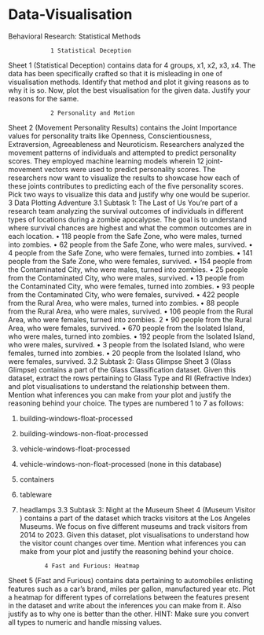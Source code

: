 # Data-Visualisation
Behavioral Research: Statistical Methods

                1 Statistical Deception
Sheet 1 (Statistical Deception) contains data for 4 groups, x1, x2, x3, x4.
The data has been specifically crafted so that it is misleading in one of
visualisation methods. Identify that method and plot it giving reasons as to
why it is so.
Now, plot the best visualisation for the given data. Justify your reasons
for the same.

                2 Personality and Motion
Sheet 2 (Movement Personality Results) contains the Joint Importance values
for personality traits like Openness, Conscientiousness, Extraversion, Agreeableness and Neuroticism.
Researchers analyzed the movement patterns of individuals and attempted
to predict personality scores. They employed machine learning models wherein
12 joint-movement vectors were used to predict personality scores.
The researchers now want to visualize the results to showcase how each
of these joints contributes to predicting each of the five personality scores.
Pick two ways to visualize this data and justify why one would be superior.
                3 Data Plotting Adventure
3.1 Subtask 1: The Last of Us
You’re part of a research team analyzing the survival outcomes of individuals
in different types of locations during a zombie apocalypse. The goal is to understand where survival chances are highest and what the common outcomes
are in each location.
• 118 people from the Safe Zone, who were males, turned into zombies.
• 62 people from the Safe Zone, who were males, survived.
• 4 people from the Safe Zone, who were females, turned into zombies.
• 141 people from the Safe Zone, who were females, survived.
• 154 people from the Contaminated City, who were males, turned into
zombies.
• 25 people from the Contaminated City, who were males, survived.
• 13 people from the Contaminated City, who were females, turned into
zombies.
• 93 people from the Contaminated City, who were females, survived.
• 422 people from the Rural Area, who were males, turned into zombies.
• 88 people from the Rural Area, who were males, survived.
• 106 people from the Rural Area, who were females, turned into zombies.
2
• 90 people from the Rural Area, who were females, survived.
• 670 people from the Isolated Island, who were males, turned into zombies.
• 192 people from the Isolated Island, who were males, survived.
• 3 people from the Isolated Island, who were females, turned into zombies.
• 20 people from the Isolated Island, who were females, survived.
3.2 Subtask 2: Glass Glimpse
Sheet 3 (Glass Glimpse) contains a part of the Glass Classification dataset.
Given this dataset, extract the rows pertaining to Glass Type and RI
(Refractive Index) and plot visualisations to understand the relationship between them. Mention what inferences you can make from your plot and
justify the reasoning behind your choice.
The types are numbered 1 to 7 as follows:
1. building-windows-float-processed
2. building-windows-non-float-processed
3. vehicle-windows-float-processed
4. vehicle-windows-non-float-processed (none in this database)
5. containers
6. tableware
7. headlamps
3.3 Subtask 3: Night at the Museum
Sheet 4 (Museum Visitor ) contains a part of the dataset which tracks visitors
at the Los Angeles Museums. We focus on five different museums and track
visitors from 2014 to 2023.
Given this dataset, plot visualisations to understand how the visitor count
changes over time. Mention what inferences you can make from your plot
and justify the reasoning behind your choice.

              4 Fast and Furious: Heatmap
Sheet 5 (Fast and Furious) contains data pertaining to automobiles enlisting
features such as a car’s brand, miles per gallon, manufactured year etc.
Plot a heatmap for different types of correlations between the features
present in the dataset and write about the inferences you can make from it.
Also justify as to why one is better than the other.
HINT: Make sure you convert all types to numeric and handle missing
values.
